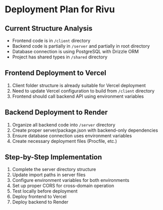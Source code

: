 # Deployment Plan for Rivu

## Current Structure Analysis
- Frontend code is in `/client` directory
- Backend code is partially in `/server` and partially in root directory
- Database connection is using PostgreSQL with Drizzle ORM
- Project has shared types in `/shared` directory

## Frontend Deployment to Vercel
1. Client folder structure is already suitable for Vercel deployment
2. Need to update Vercel configuration to build from `/client` directory
3. Frontend should call backend API using environment variables

## Backend Deployment to Render
1. Organize all backend code into `/server` directory
2. Create proper server/package.json with backend-only dependencies
3. Ensure database connection uses environment variables 
4. Create necessary deployment files (Procfile, etc.)

## Step-by-Step Implementation
1. Complete the server directory structure
2. Update import paths in server files
3. Configure environment variables for both environments
4. Set up proper CORS for cross-domain operation
5. Test locally before deployment
6. Deploy frontend to Vercel
7. Deploy backend to Render